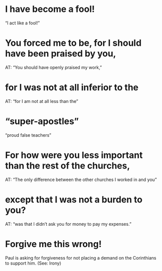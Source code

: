 #  I have become a fool! 
“I act like a fool!”
#  You forced me to be, for I should have been praised by you, 
AT: “You should have
openly praised my work,”
#  for I was not at all inferior to the 
AT: “for I am not at all less than the”
#  “super-apostles” 
“proud false teachers”
#  For how were you less important than the rest of the churches, 
AT: “The only difference
between the other churches I worked in and you”
#  except that I was not a burden to you? 
AT: “was that I didn’t ask you for money to
pay my expenses.”
#  Forgive me this wrong! 
Paul is asking for forgiveness for not placing a demand on the
Corinthians to support him. (See: Irony)

